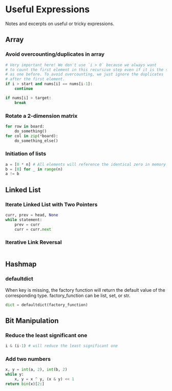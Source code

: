 # Useful Expressions

Notes and excerpts on useful or tricky expressions.

## Array

### Avoid overcounting/duplicates in array

```python
# Very important here! We don't use `i > 0` because we always want
# to count the first element in this recursive step even if it is the same
# as one before. To avoid overcounting, we just ignore the duplicates
# after the first element.
if i > start and nums[i] == nums[i-1]:
    continue
```

```python
if nums[i] > target:
    break
```

### Rotate a 2-dimension matrix

```python
for row in board:
    do_something()
for col in zip(*board):
    do_something_else()
```

### Initiation of lists

```python
a = [0 * n] # All elements will reference the identical zero in memory
b = [0] for _ in range(n)
a != b
```

## Linked List

### Iterate Linked List with Two Pointers

```python
curr, prev = head, None
while statement:
    prev = curr
    curr = curr.next
```

### Iterative Link Reversal

```python

```

## Hashmap

### defaultdict

When key is missing, the factory function will return the default value of the corresponding type. factory_function can be list, set, or str.

```python
dict = defaultdict(factory_function)
```

## Bit Manipulation

### Reduce the least significant one

```python
i & (i-1) # will reduce the least significant one
```

### Add two numbers

```python
x, y = int(a, 2), int(b, 2)
while y:
    x, y = x ^ y, (x & y) << 1
return bin(x)[2:]
```
